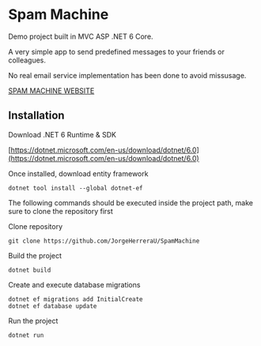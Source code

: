 # Spam Machine

Demo project built in MVC ASP .NET 6 Core.

A very simple app to send predefined messages to your friends or colleagues.

No real email service implementation has been done to avoid missusage.

[SPAM MACHINE WEBSITE](https://spammachine.azurewebsites.net/)

## Installation
Download .NET 6 Runtime & SDK

[https://dotnet.microsoft.com/en-us/download/dotnet/6.0](https://dotnet.microsoft.com/en-us/download/dotnet/6.0)

Once installed, download entity framework
```
dotnet tool install --global dotnet-ef
```

The following commands should be executed inside the project path, make sure to clone the repository first

Clone repository
```
git clone https://github.com/JorgeHerreraU/SpamMachine
```

Build the project
```
dotnet build
```

Create and execute database migrations
```
dotnet ef migrations add InitialCreate
dotnet ef database update
```

Run the project

```bash
dotnet run
```
